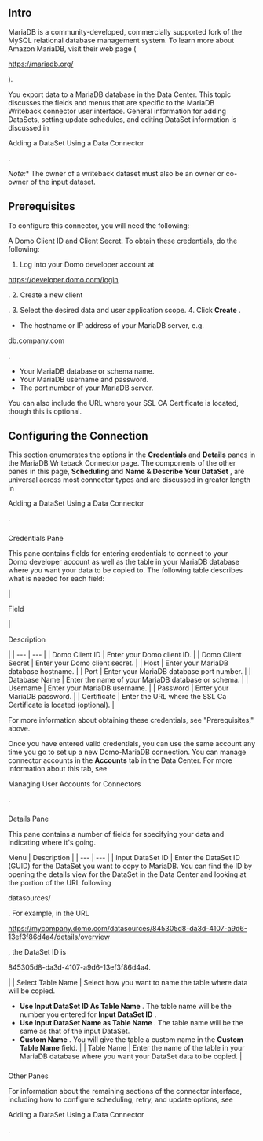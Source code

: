 

Intro
-------

MariaDB is a community-developed, commercially supported fork of the MySQL relational database management system. To learn more about Amazon MariaDB, visit their web page (

https://mariadb.org/

).


 You export data to a MariaDB database in the Data Center. This topic discusses the fields and menus that are specific to the MariaDB Writeback connector user interface. General information for adding DataSets, setting update schedules, and editing DataSet information is discussed in


 Adding a DataSet Using a Data Connector


 .

*Note:**
 The owner of a writeback dataset must also be an owner or co-owner of the input dataset.

Prerequisites
---------------

To configure this connector, you will need the following:

 A Domo Client ID and Client Secret. To obtain these credentials, do the following:

1. Log into your Domo developer account at

 https://developer.domo.com/login

 .
	2. Create a new client

 .
	3. Select the desired data and user application scope.
	4. Click
	 **Create**
	 .
* The hostname or IP address of your MariaDB server, e.g.


 db.company.com


 .
* Your MariaDB database or schema name.
* Your MariaDB username and password.
* The port number of your MariaDB server.

You can also include the URL where your SSL CA Certificate is located, though this is optional.


 Configuring the Connection
----------------------------


 This section enumerates the options in the
 **Credentials**
 and
 **Details**
 panes in the MariaDB Writeback Connector page. The components of the other panes in this page,
 **Scheduling**
 and
 **Name & Describe Your DataSet**
 , are universal across most connector types and are discussed in greater length in

Adding a DataSet Using a Data Connector

.


###

Credentials Pane


 This pane contains fields for entering credentials to connect to your Domo developer account as well as the table in your MariaDB database where you want your data to be copied to. The following table describes what is needed for each field:


|

Field

|

Description

|
| --- | --- |
|
 Domo Client ID
  |
 Enter your Domo client ID.
  |
|
 Domo Client Secret
  |
 Enter your Domo client secret.
  |
|
 Host
  |
 Enter your MariaDB database hostname.
  |
|
 Port
  |
 Enter your MariaDB database port number.
  |
|
 Database Name
  |
 Enter the name of your MariaDB database or schema.
  |
|
 Username
  |
 Enter your MariaDB username.
  |
|
 Password
  |
 Enter your MariaDB password.
  |
|
 Certificate
  |
 Enter the URL where the SSL Ca Certificate is located (optional).
  |

For more information about obtaining these credentials, see "Prerequisites," above.

Once you have entered valid credentials, you can use the same account any time you go to set up a new Domo-MariaDB connection. You can manage connector accounts in the
 **Accounts**
 tab in the Data Center. For more information about this tab, see

Managing User Accounts for Connectors

.


###
 Details Pane

This pane contains a number of fields for specifying your data and indicating where it's going.


 Menu
  |
 Description
  |
| --- | --- |
|
 Input DataSet ID
  |
 Enter the DataSet ID (GUID) for the DataSet you want to copy to MariaDB. You can find the ID by opening the details view for the DataSet in the Data Center and looking at the portion of the URL following

datasources/

. For example, in the URL

https://mycompany.domo.com/datasources/845305d8-da3d-4107-a9d6-13ef3f86d4a4/details/overview

, the DataSet ID is

845305d8-da3d-4107-a9d6-13ef3f86d4a4.

|
|
 Select Table Name
  |
 Select how you want to name the table where data will be copied.
 * **Use Input DataSet ID As Table Name**
 . The table name will be the number you entered for
 **Input DataSet ID**
 .
* **Use Input DataSet Name as Table Name**
 . The table name will be the same as that of the input DataSet.
* **Custom Name**
 . You will give the table a custom name in the
 **Custom Table Name**
 field.
 |
|
 Table Name
  |
 Enter the name of the table in your MariaDB database where you want your DataSet data to be copied.
  |


###
 Other Panes

For information about the remaining sections of the connector interface, including how to configure scheduling, retry, and update options, see


 Adding a DataSet Using a Data Connector


 .

